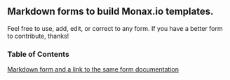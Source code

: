 ## Markdown forms to build Monax.io templates. 
Feel free to use, add, edit, or correct to any form. If you have a better form to contribute, thanks!

### Table of Contents
[Markdown form and a link to the same form documentation](https://github.com/Kelly-Cooper/monax-templates/blob/master/form-table-of-contents.md)


